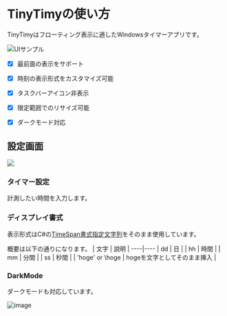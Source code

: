 # TinyTimyの使い方
TinyTimyはフローティング表示に適したWindowsタイマーアプリです。

![UIサンプル](https://user-images.githubusercontent.com/43531665/135755658-a5861019-dd6c-4376-8b7a-541d933c9d79.png)

- [x] 最前面の表示をサポート
- [x] 時刻の表示形式をカスタマイズ可能
- [x] タスクバーアイコン非表示
- [x] 限定範囲でのリサイズ可能
- [x] ダークモード対応  


## 設定画面

![](https://user-images.githubusercontent.com/43531665/135755761-4979498a-5de6-409a-8854-762e099af783.png)

### タイマー設定
計測したい時間を入力します。

### ディスプレイ書式
表示形式はC#の[TimeSpan書式指定文字列](https://docs.microsoft.com/ja-jp/dotnet/standard/base-types/custom-timespan-format-strings)をそのまま使用しています。

概要は以下の通りになります。
| 文字 | 説明 |
----|---- 
| dd | 日 |
| hh | 時間 |
| mm | 分間 |
| ss | 秒間 |
| 'hoge' or \hoge | hogeを文字としてそのまま挿入 |

### DarkMode
ダークモードも対応しています。

![image](https://user-images.githubusercontent.com/43531665/135757715-8a208c78-37b5-484a-a653-a6aaafef01cc.png)
